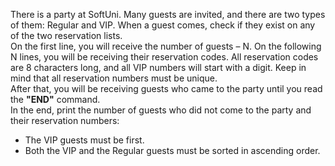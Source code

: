 There is a party at SoftUni. Many guests are invited, and there are two types of them: Regular and VIP. When a guest comes, check if they exist on any of the two reservation lists.  
On the first line, you will receive the number of guests – N. On the following N lines, you will be receiving their reservation codes. All reservation codes are 8 characters long, and all VIP numbers will start with a digit. Keep in mind that all reservation numbers must be unique.    
After that, you will be receiving guests who came to the party until you read the **"END"** command.    
In the end, print the number of guests who did not come to the party and their reservation numbers:  
-	The VIP guests must be first.
-	Both the VIP and the Regular guests must be sorted in ascending order.
